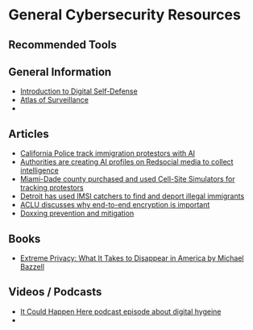 # General Cybersecurity Resources


## Recommended Tools

## General Information

- [Introduction to Digital Self-Defense](https://cu29.science/digital-self-defense/)
- [Atlas of Surveillance](https://atlasofsurveillance.org/glossary#open-source-intelligence)
- 

## Articles

- [California Police track immigration protestors with AI](https://www.404media.co/california-cops-investigate-immigration-protest-with-ai-camera-system/)
- [Authorities are creating AI profiles on Redsocial media to collect intelligence](https://www.404media.co/this-college-protester-isnt-real-its-an-ai-powered-undercover-bot-for-cops/?ref=daily-stories-newsletter)
- [Miami-Dade county purchased and used Cell-Site Simulators for tracking protestors](https://cdn.arstechnica.net/wp-content/uploads/2013/09/miami-dade.pdf)
- [Detroit has used IMSI catchers to find and deport illegal immigrants](https://www.eff.org/deeplinks/2017/05/no-hunting-undocumented-immigrants-stingrays)
- [ACLU discusses why end-to-end encryption is important](https://www.aclu.org/news/privacy-technology/the-vital-role-of-end-to-end-encryption)
- [Doxxing prevention and mitigation](https://crimethinc.com/2020/08/26/doxcare-prevention-and-aftercare-for-those-targeted-by-doxxing-and-political-harassment)

## Books

- [Extreme Privacy: What It Takes to Disappear in America by Michael Bazzell](https://app.thestorygraph.com/books/c522759e-7713-4089-837c-1ad7bae56235)



## Videos / Podcasts

- [It Could Happen Here podcast episode about digital hygeine](https://www.iheart.com/podcast/105-it-could-happen-here-30717896/episode/delete-your-account-240575315/)
- 